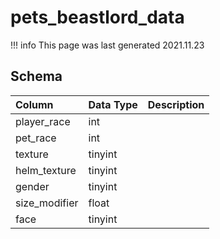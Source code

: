 # pets_beastlord_data

!!! info
	This page was last generated 2021.11.23

## Schema
| Column | Data Type | Description |
| :--- | :--- | :--- |
| player_race | int |  |
| pet_race | int |  |
| texture | tinyint |  |
| helm_texture | tinyint |  |
| gender | tinyint |  |
| size_modifier | float |  |
| face | tinyint |  |

